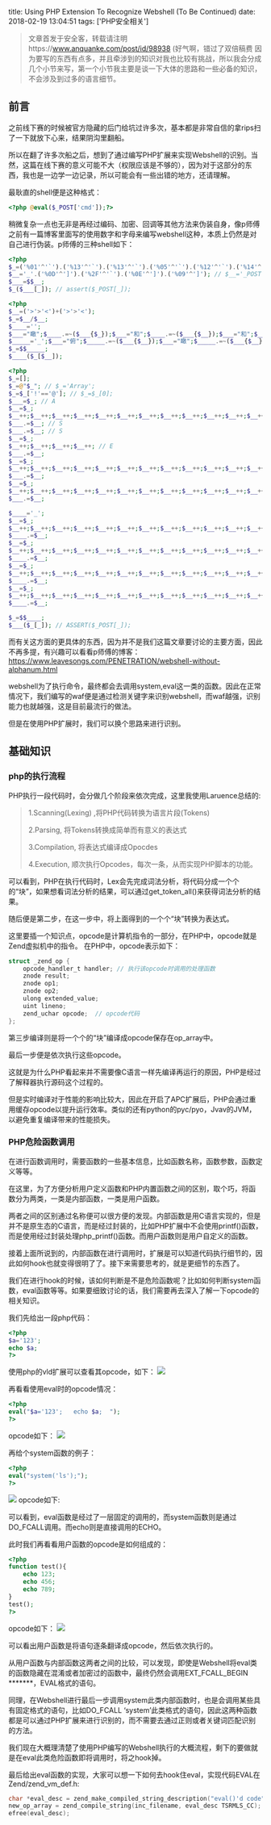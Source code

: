 title: Using PHP Extension To Recognize Webshell (To Be Continued)
date: 2018-02-19 13:04:51
tags: ['PHP安全相关']

> 文章首发于安全客，转载请注明https://www.anquanke.com/post/id/98938
> (好气啊，错过了双倍稿费
> 因为要写的东西有点多，并且牵涉到的知识对我也比较有挑战，所以我会分成几个小节来写，第一个小节我主要是谈一下大体的思路和一些必备的知识，不会涉及到过多的语言细节。

## 前言

之前线下赛的时候被官方隐藏的后门给坑过许多次，基本都是非常自信的拿rips扫了一下就放下心来，结果阴沟里翻船。

所以在翻了许多次船之后，想到了通过编写PHP扩展来实现Webshell的识别。当然，这篇在线下赛的意义可能不大（权限应该是不够的），因为对于这部分的东西，我也是一边学一边记录，所以可能会有一些出错的地方，还请理解。

最耿直的shell便是这种格式：

```php
<?php @eval($_POST['cmd']);?>
```

稍微复杂一点也无非是再经过编码、加密、回调等其他方法来伪装自身，像p师傅之前有一篇博客里面写的使用数字和字母来编写webshell这种，本质上仍然是对自己进行伪装。p师傅的三种shell如下：

```php
<?php
$_=('%01'^'`').('%13'^'`').('%13'^'`').('%05'^'`').('%12'^'`').('%14'^'`'); // $_='assert';
$__='_'.('%0D'^']').('%2F'^'`').('%0E'^']').('%09'^']'); // $__='_POST';
$___=$$__;
$_($___[_]); // assert($_POST[_]);
```

```php
<?php
$__=('>'>'<')+('>'>'<');
$_=$__/$__;
$____='';
$___="瞰";$____.=~($___{$_});$___="和";$____.=~($___{$__});$___="和";$____.=~($___{$__});$___="的";$____.=~($___{$_});$___="半";$____.=~($___{$_});$___="始";$____.=~($___{$__});
$_____='_';$___="俯";$_____.=~($___{$__});$___="瞰";$_____.=~($___{$__});$___="次";$_____.=~($___{$_});$___="站";$_____.=~($___{$_});
$_=$$_____;
$____($_[$__]);
```

```php
<?php
$_=[];
$_=@"$_"; // $_='Array';
$_=$_['!'=='@']; // $_=$_[0];
$___=$_; // A
$__=$_;
$__++;$__++;$__++;$__++;$__++;$__++;$__++;$__++;$__++;$__++;$__++;$__++;$__++;$__++;$__++;$__++;$__++;$__++;
$___.=$__; // S
$___.=$__; // S
$__=$_;
$__++;$__++;$__++;$__++; // E 
$___.=$__;
$__=$_;
$__++;$__++;$__++;$__++;$__++;$__++;$__++;$__++;$__++;$__++;$__++;$__++;$__++;$__++;$__++;$__++;$__++; // R
$___.=$__;
$__=$_;
$__++;$__++;$__++;$__++;$__++;$__++;$__++;$__++;$__++;$__++;$__++;$__++;$__++;$__++;$__++;$__++;$__++;$__++;$__++; // T
$___.=$__;

$____='_';
$__=$_;
$__++;$__++;$__++;$__++;$__++;$__++;$__++;$__++;$__++;$__++;$__++;$__++;$__++;$__++;$__++; // P
$____.=$__;
$__=$_;
$__++;$__++;$__++;$__++;$__++;$__++;$__++;$__++;$__++;$__++;$__++;$__++;$__++;$__++; // O
$____.=$__;
$__=$_;
$__++;$__++;$__++;$__++;$__++;$__++;$__++;$__++;$__++;$__++;$__++;$__++;$__++;$__++;$__++;$__++;$__++;$__++; // S
$____.=$__;
$__=$_;
$__++;$__++;$__++;$__++;$__++;$__++;$__++;$__++;$__++;$__++;$__++;$__++;$__++;$__++;$__++;$__++;$__++;$__++;$__++; // T
$____.=$__;

$_=$$____;
$___($_[_]); // ASSERT($_POST[_]);
```

而有关这方面的更具体的东西，因为并不是我们这篇文章要讨论的主要方面，因此不再多提，有兴趣可以看看p师傅的博客：https://www.leavesongs.com/PENETRATION/webshell-without-alphanum.html


webshell为了执行命令，最终都会去调用system,eval这一类的函数。因此在正常情况下，我们编写的waf便是通过检测关键字来识别webshell，而waf越强，识别能力也就越强，这是目前最流行的做法。

但是在使用PHP扩展时，我们可以换个思路来进行识别。

## 基础知识

### php的执行流程
PHP执行一段代码时，会分做几个阶段来依次完成，这里我使用Laruence总结的:
> 1.Scanning(Lexing) ,将PHP代码转换为语言片段(Tokens) 
> 
> 2.Parsing, 将Tokens转换成简单而有意义的表达式 
> 
> 3.Compilation, 将表达式编译成Opocdes 
> 
> 4.Execution, 顺次执行Opcodes，每次一条，从而实现PHP脚本的功能。

可以看到，PHP在执行代码时，Lex会先完成词法分析，将代码分成一个个的“块”，如果想看词法分析的结果，可以通过get_token_all()来获得词法分析的结果。

随后便是第二步，在这一步中，将上面得到的一个个“块”转换为表达式。

这里要插一个知识点，opcode是计算机指令的一部分，在PHP中，opcode就是Zend虚拟机中的指令。
在PHP中，opcode表示如下：

```c
struct _zend_op {
    opcode_handler_t handler; // 执行该opcode时调用的处理函数
    znode result;
    znode op1;
    znode op2;
    ulong extended_value;
    uint lineno;
    zend_uchar opcode;  // opcode代码
};
```

第三步编译则是将一个个的“块”编译成opcode保存在op_array中。

最后一步便是依次执行这些opcode。

这就是为什么PHP看起来并不需要像C语言一样先编译再运行的原因，PHP是经过了解释器执行源码这个过程的。

但是实时编译对于性能的影响比较大，因此在开启了APC扩展后，PHP会通过重用缓存opcode以提升运行效率。类似的还有python的pyc/pyo，Jvav的JVM，以避免重复编译带来的性能损失。

### PHP危险函数调用
在进行函数调用时，需要函数的一些基本信息，比如函数名称，函数参数，函数定义等等。

在这里，为了方便分析用户定义函数和PHP内置函数之间的区别，取个巧，将函数分为两类，一类是内部函数，一类是用户函数。

两者之间的区别通过名称便可以很方便的发现。内部函数是用C语言实现的，但是并不是原生态的C语言，而是经过封装的，比如PHP扩展中不会使用printf()函数，而是使用经过封装处理php_printf()函数。而用户函数则是用户自定义的函数。

接着上面所说到的，内部函数在进行调用时，扩展是可以知道代码执行细节的，因此如何hook也就变得很明了了。接下来需要思考的，就是更细节的东西了。

我们在进行hook的时候，该如何判断是不是危险函数呢？比如如何判断system函数，eval函数等等。如果要细致讨论的话，我们需要再去深入了解一下opcode的相关知识。

我们先给出一段php代码：

```php
<?php
$a='123';   
echo $a;  
?>
```
使用php的vld扩展可以查看其opcode，如下：
![](/img/vld.png)

再看看使用eval时的opcode情况：

```php
<?php
eval("$a='123';   echo $a;  ");
?>
```

opcode如下：
![](/img/6.png)

再给个system函数的例子：

```php
<?php
eval("system('ls');");
?>
```
![](/img/7.png)
opcode如下:

可以看到，eval函数是经过了一层固定的调用的，而system函数则是通过DO_FCALL调用。而echo则是直接调用的ECHO。

此时我们再看看用户函数的opcode是如何组成的：

```php
<?php
function test(){
    echo 123;
    echo 456;
    echo 789;
}
test();
?>
```

opcode如下：
![](/img/5.png)

可以看出用户函数是将语句逐条翻译成opcode，然后依次执行的。

从用户函数与内部函数这两者之间的比较，可以发现，即使是Webshell将eval类的函数隐藏在混淆或者加密过的函数中，最终仍然会调用EXT_FCALL_BEGIN *******，EVAL格式的语句。

同理，在Webshell进行最后一步调用system此类内部函数时，也是会调用某些具有固定格式的语句，比如DO_FCALL ‘system’此类格式的语句，因此这两种函数都是可以通过PHP扩展来进行识别的，而不需要去通过正则或者关键词匹配识别的方法。

我们现在大概理清楚了使用PHP编写的Webshell执行的大概流程，剩下的要做就是在eval此类危险函数即将调用时，将之hook掉。

最后给出eval函数的实现，大家可以想一下如何去hook住eval，实现代码EVAL在Zend/zend_vm_def.h:

```c
char *eval_desc = zend_make_compiled_string_description("eval()'d code" TSRMLS_CC);
new_op_array = zend_compile_string(inc_filename, eval_desc TSRMLS_CC);
efree(eval_desc);
```





